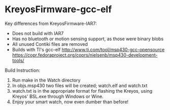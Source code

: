 KreyosFirmware-gcc-elf
======================

Key differences from KreyosFirmware-IAR7:
- Does not build with IAR7
- Has no bluetooth or motion sensing support, as those were binary blobs
- All unused Contiki files are removed
- Builds with TI's gcc-elf
  http://www.ti.com/tool/msp430-gcc-opensource
  https://copr.fedoraproject.org/coprs/nielsenb/msp430-development-tools/

Build Instruction:
1. Run make in the Watch directory
2. In objs.msp430 two files will be created; watch.elf and watch.txt
3. watch.txt is in the appropriate format for flashing the Kreyos, using Kreyos' BSL.exe through Windows or Wine.
4. Enjoy your smart watch, now even dumber than before!

